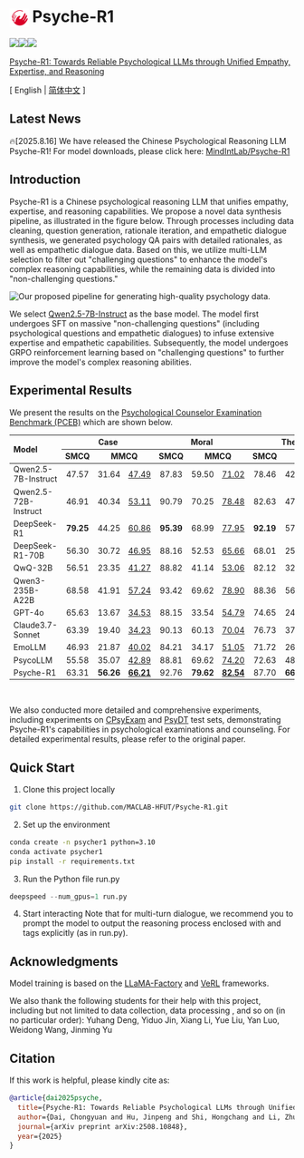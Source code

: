 # <img src="figure/logo.png" alt="Psyche-R1 logo" style="height: 1.2em; vertical-align: middle;"> Psyche-R1
<a href='https://arxiv.org/pdf/2508.10848'><img src='https://img.shields.io/badge/ArXiv-2508.10848-red'></a><a href="./LICENSE"><img src="https://img.shields.io/badge/license-Apache%202-red.svg"></a><img src="https://img.shields.io/badge/python-3.8+-blue.svg" />

[Psyche-R1: Towards Reliable Psychological LLMs through Unified Empathy, Expertise, and Reasoning](https://arxiv.org/pdf/2508.10848)

\[ English | [简体中文](README_zh.md) \]

## Latest News
🔥[2025.8.16] We have released the Chinese Psychological Reasoning LLM Psyche-R1! For model downloads, please click here: [MindIntLab/Psyche-R1](https://huggingface.co/MindIntLab/Psyche-R1)

## Introduction
Psyche-R1 is a Chinese psychological reasoning LLM that unifies empathy, expertise, and reasoning capabilities.
We propose a novel data synthesis pipeline, as illustrated in the figure below. Through processes including data cleaning, question generation, rationale iteration, and empathetic dialogue synthesis, we generated psychology QA pairs with detailed rationales, as well as empathetic dialogue data. Based on this, we utilize multi-LLM selection to filter out "challenging questions" to enhance the model's complex reasoning capabilities, while the remaining data is divided into "non-challenging questions."

![Our proposed pipeline for generating high-quality psychology data.](figure/pipeline.png)

We select [Qwen2.5-7B-Instruct](https://huggingface.co/Qwen/Qwen2.5-7B-Instruct) as the base model. The model first undergoes SFT on massive "non-challenging questions" (including psychological questions and empathetic dialogues) to infuse extensive expertise and empathetic capabilities. Subsequently, the model undergoes GRPO reinforcement learning based on "challenging questions" to further improve the model's complex reasoning abilities.

## Experimental Results
We present the results on the [Psychological Counselor Examination Benchmark (PCEB)](https://github.com/MindIntLab/PsycoLLM) which are shown below. 
<table>
    <thead>
        <tr>
            <th rowspan="2" align="left">Model</th>
            <th colspan="3" align="center">Case</th>
            <th colspan="3" align="center">Moral</th>
            <th colspan="3" align="center">Theory</th>
            <th rowspan="2" colspan="2" align="center">Avg.</th>
            <th colspan="3" align="center">Case (QA)</th>
        </tr>
        <tr>
            <th align="center">SMCQ</th>
            <th colspan="2" align="center">MMCQ</th>
            <th align="center">SMCQ</th>
            <th colspan="2" align="center">MMCQ</th>
            <th align="center">SMCQ</th>
            <th colspan="2" align="center">MMCQ</th>
            <th align="center">R-1</th>
            <th align="center">R-L</th>
            <th align="center">B-4</th>
        </tr>
    </thead>
    <tbody>
        <tr>
            <td align="left">Qwen2.5-7B-Instruct</td>
            <td align="center">47.57</td>
            <td align="center">31.64</td>
            <td align="center"><u>47.49</u></td>
            <td align="center">87.83</td>
            <td align="center">59.50</td>
            <td align="center"><u>71.02</u></td>
            <td align="center">78.46</td>
            <td align="center">42.45</td>
            <td align="center"><u>55.17</u></td>
            <td align="center">57.91</td>
            <td align="center">(<u>64.59</u>)</td>
            <td align="center">20.94</td>
            <td align="center">11.28</td>
            <td align="center">1.28</td>
        </tr>
        <tr>
            <td align="left">Qwen2.5-72B-Instruct</td>
            <td align="center">46.91</td>
            <td align="center">40.34</td>
            <td align="center"><u>53.11</u></td>
            <td align="center">90.79</td>
            <td align="center">70.25</td>
            <td align="center"><u>78.48</u></td>
            <td align="center">82.63</td>
            <td align="center">47.63</td>
            <td align="center"><u>59.74</u></td>
            <td align="center">63.09</td>
            <td align="center">(<u>68.61</u>)</td>
            <td align="center">21.43</td>
            <td align="center">12.02</td>
            <td align="center">1.16</td>
        </tr>
        <tr>
            <td align="left">DeepSeek-R1</td>
            <td align="center"><b>79.25</b></td>
            <td align="center">44.25</td>
            <td align="center"><u>60.86</u></td>
            <td align="center"><b>95.39</b></td>
            <td align="center">68.99</td>
            <td align="center"><u>77.95</u></td>
            <td align="center"><b>92.19</b></td>
            <td align="center">57.60</td>
            <td align="center"><u>69.41</u></td>
            <td align="center">72.95</td>
            <td align="center">(<b><u>79.18</u></b>)</td>
            <td align="center">17.65</td>
            <td align="center">9.19</td>
            <td align="center">0.94</td>
        </tr>
        <tr>
            <td align="left">DeepSeek-R1-70B</td>
            <td align="center">56.30</td>
            <td align="center">30.72</td>
            <td align="center"><u>46.95</u></td>
            <td align="center">88.16</td>
            <td align="center">52.53</td>
            <td align="center"><u>65.66</u></td>
            <td align="center">68.01</td>
            <td align="center">25.64</td>
            <td align="center"><u>45.63</u></td>
            <td align="center">53.56</td>
            <td align="center">(<u>61.79</u>)</td>
            <td align="center">22.77</td>
            <td align="center">13.23</td>
            <td align="center">1.16</td>
        </tr>
        <tr>
            <td align="left">QwQ-32B</td>
            <td align="center">56.51</td>
            <td align="center">23.35</td>
            <td align="center"><u>41.27</u></td>
            <td align="center">88.82</td>
            <td align="center">41.14</td>
            <td align="center"><u>53.06</u></td>
            <td align="center">82.12</td>
            <td align="center">32.69</td>
            <td align="center"><u>49.90</u></td>
            <td align="center">54.11</td>
            <td align="center">(<u>61.95</u>)</td>
            <td align="center">18.39</td>
            <td align="center">7.48</td>
            <td align="center">0.84</td>
        </tr>
        <tr>
            <td align="left">Qwen3-235B-A22B</td>
            <td align="center">68.58</td>
            <td align="center">41.91</td>
            <td align="center"><u>57.24</u></td>
            <td align="center">93.42</td>
            <td align="center">69.62</td>
            <td align="center"><u>78.90</u></td>
            <td align="center">88.36</td>
            <td align="center">56.70</td>
            <td align="center"><u>68.64</u></td>
            <td align="center">69.77</td>
            <td align="center">(<u>75.86</u>)</td>
            <td align="center">18.96</td>
            <td align="center">11.14</td>
            <td align="center">1.11</td>
        </tr>
        <tr>
            <td align="left">GPT-4o</td>
            <td align="center">65.63</td>
            <td align="center">13.67</td>
            <td align="center"><u>34.53</u></td>
            <td align="center">88.15</td>
            <td align="center">33.54</td>
            <td align="center"><u>54.79</u></td>
            <td align="center">74.65</td>
            <td align="center">24.10</td>
            <td align="center"><u>45.07</u></td>
            <td align="center">49.96</td>
            <td align="center">(<u>60.47</u>)</td>
            <td align="center">23.45</td>
            <td align="center">12.75</td>
            <td align="center">1.18</td>
        </tr>
        <tr>
            <td align="left">Claude3.7-Sonnet</td>
            <td align="center">63.39</td>
            <td align="center">19.40</td>
            <td align="center"><u>34.23</u></td>
            <td align="center">90.13</td>
            <td align="center">60.13</td>
            <td align="center"><u>70.04</u></td>
            <td align="center">76.73</td>
            <td align="center">37.37</td>
            <td align="center"><u>48.99</u></td>
            <td align="center">57.86</td>
            <td align="center">(<u>63.92</u>)</td>
            <td align="center">21.59</td>
            <td align="center">11.11</td>
            <td align="center">1.23</td>
        </tr>
        <tr>
            <td align="left">EmoLLM</td>
            <td align="center">46.93</td>
            <td align="center">21.87</td>
            <td align="center"><u>40.02</u></td>
            <td align="center">84.21</td>
            <td align="center">34.17</td>
            <td align="center"><u>51.05</u></td>
            <td align="center">71.72</td>
            <td align="center">26.18</td>
            <td align="center"><u>44.49</u></td>
            <td align="center">47.51</td>
            <td align="center">(<u>56.40</u>)</td>
            <td align="center">22.15</td>
            <td align="center">11.69</td>
            <td align="center">1.20</td>
        </tr>
        <tr>
            <td align="left">PsycoLLM</td>
            <td align="center">55.58</td>
            <td align="center">35.07</td>
            <td align="center"><u>42.89</u></td>
            <td align="center">88.81</td>
            <td align="center">69.62</td>
            <td align="center"><u>74.20</u></td>
            <td align="center">72.63</td>
            <td align="center">48.59</td>
            <td align="center"><u>54.12</u></td>
            <td align="center">61.72</td>
            <td align="center">(<u>64.71</u>)</td>
            <td align="center">24.45</td>
            <td align="center"><b>17.45</b></td>
            <td align="center">2.04</td>
        </tr>
        <tr>
            <td align="left">Psyche-R1</td>
            <td align="center">63.31</td>
            <td align="center"><b>56.26</b></td>
            <td align="center"><b><u>66.21</u></b></td>
            <td align="center">92.76</td>
            <td align="center"><b>79.62</b></td>
            <td align="center"><b><u>82.54</u></b></td>
            <td align="center">87.70</td>
            <td align="center"><b>66.54</b></td>
            <td align="center"><b><u>73.34</u></b></td>
            <td align="center"><b>74.37</b></td>
            <td align="center">(<u>77.64</u>)</td>
            <td align="center"><b>27.31</b></td>
            <td align="center">15.33</td>
            <td align="center"><b>2.40</b></td>
        </tr>
    </tbody>
</table>

<br>

We also conducted more detailed and comprehensive experiments, including experiments on [CPsyExam](https://aclanthology.org/anthology-files/anthology-files/pdf/coling/2025.coling-main.745.pdf) and [PsyDT](https://arxiv.org/pdf/2412.13660) test sets, demonstrating Psyche-R1's capabilities in psychological examinations and counseling. For detailed experimental results, please refer to the original paper.

## Quick Start
1. Clone this project locally
```bash
git clone https://github.com/MACLAB-HFUT/Psyche-R1.git
```
2. Set up the environment
```bash
conda create -n psycher1 python=3.10
conda activate psycher1
pip install -r requirements.txt
```
3. Run the Python file run.py
```python
deepspeed --num_gpus=1 run.py
```
4. Start interacting
Note that for multi-turn dialogue, we recommend you to prompt the model to output the reasoning process enclosed with <think> and </think> tags explicitly (as in run.py).

## Acknowledgments
Model training is based on the [LLaMA-Factory](https://github.com/hiyouga/LLaMA-Factory) and [VeRL](https://github.com/volcengine/verl) frameworks.

We also thank the following students for their help with this project, including but not limited to data collection, data processing , and so on (in no particular order): Yuhang Deng, Yiduo Jin, Xiang Li, Yue Liu, Yan Luo, Weidong Wang, Jinming Yu

## Citation

If this work is helpful, please kindly cite as:

```bibtex
@article{dai2025psyche,
  title={Psyche-R1: Towards Reliable Psychological LLMs through Unified Empathy, Expertise, and Reasoning},
  author={Dai, Chongyuan and Hu, Jinpeng and Shi, Hongchang and Li, Zhuo and Yang, Xun and Wang, Meng},
  journal={arXiv preprint arXiv:2508.10848},
  year={2025}
}
```
